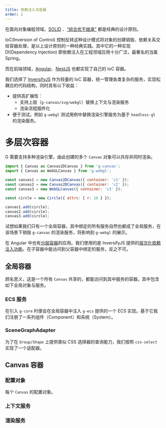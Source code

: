 ```yaml
---
title: 依赖注入与容器
order: 2
---
```


在面向对象编程领域，[SOLID](<https://en.wikipedia.org/wiki/SOLID_(object-oriented_design)>) 、[“组合优于继承”](https://en.wikipedia.org/wiki/Composition_over_inheritance) 都是经典的设计原则。

IoC(Inversion of Control) 控制反转这种设计模式将对象的创建销毁、依赖关系交给容器处理，是以上设计原则的一种经典实践。其中它的一种实现 DI(Dependency Injection) 即依赖注入在工程领域应用十分广泛，最著名的当属 Spring。

而在前端领域，[Angular](https://angular.io/guide/dependency-injection)、[NestJS](https://docs.nestjs.com/fundamentals/custom-providers) 也都实现了自己的 IoC 容器。

我们选择了 [InversifyJS](https://github.com/inversify/InversifyJS/blob/master/wiki/oo_design.md) 作为轻量的 IoC 容器，统一管理各类复杂的服务，实现松耦合的代码结构，同时具有以下收益：

- 提供高扩展性：
  - 支持上层（`g-canvas/svg/webgl`）替换上下文与渲染服务
  - 渲染流程插件化
- 便于测试。例如 `g-webgl` 测试用例中替换渲染引擎服务为基于 `headless-gl` 的渲染服务。

# 多层次容器

G 需要支持多种渲染引擎，由此创建的多个 `Canvas` 对象可以共存并同时渲染。

```javascript
import { Canvas as Canvas2DCanvas } from 'g-canvas';
import { Canvas as WebGLCanvas } from 'g-webgl';

const canvas1 = new Canvas2DCanvas({ container: 'c1' });
const canvas2 = new Canvas2DCanvas({ container: 'c2' });
const canvas3 = new WebGLCanvas({ container: 'c3' });

const circle = new Circle({ attrs: { r: 10 } });

canvas1.add(circle);
canvas2.add(circle);
canvas3.add(circle);
```

试想如果我们只有一个全局容器，其中绑定的所有服务自然也都成了全局服务，在该场景下销毁 `g-canvas` 的渲染服务，将影响到 `g-webgl` 的展示。

在 Angular 中也有[分层容器](https://angular.io/guide/hierarchical-dependency-injection)的应用。我们使用的是 InversifyJS 提供的[层次化依赖注入功能](https://github.com/inversify/InversifyJS/blob/master/wiki/hierarchical_di.md)。在子容器中能访问到父容器中绑定的服务，反之不可。

## 全局容器

顾名思义，这是一个所有 `Canvas` 共享的，都能访问到其中服务的容器。其中包含如下全局对象与服务。

### ECS 服务

在引入 `g-core` 时便会在全局容器中注入 `g-ecs` 提供的一个 ECS 实现。基于它我们注册了一系列组件（Component）和系统（System）。

### SceneGraphAdapter

为了在 `Group/Shape` 上提供类似 CSS 选择器的查询能力，我们按照 `css-select` 实现了一个适配器。

## Canvas 容器

### 配置对象

每个 `Canvas` 的配置对象。

### 上下文服务

### 渲染服务
